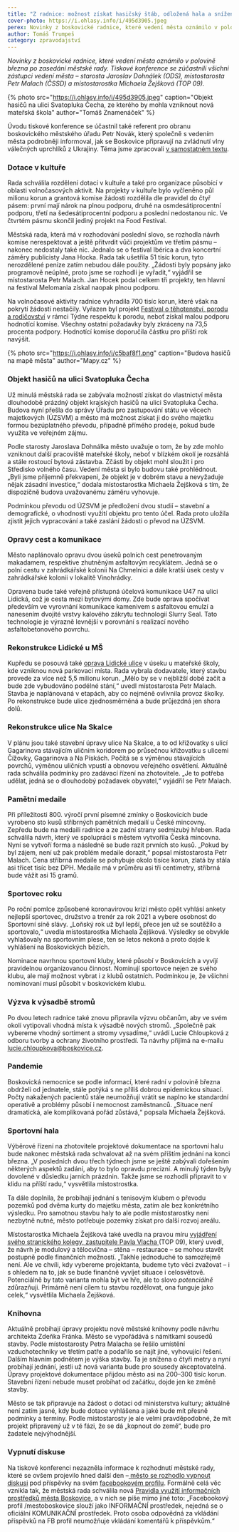 ```yaml
---
title: "Z radnice: možnost získat hasičský štáb, odložená hala a snížená knihovna"
cover-photo: https://i.ohlasy.info/i/495d3905.jpeg
perex: Novinky z boskovické radnice, které vedení města oznámilo v polovině března po zasedání městské rady.
author: Tomáš Trumpeš
category: zpravodajství
---
```


*Novinky z boskovické radnice, které vedení města oznámilo v polovině března po zasedání městské rady. Tiskové konference se zúčastnili všichni zástupci vedení města – starosta Jaroslav Dohnálek (ODS), místostarosta Petr Malach (ČSSD) a místostarostka Michaela Žejšková (TOP 09).*

{% photo src="https://i.ohlasy.info/i/495d3905.jpeg" caption="Objekt hasičů na ulici Svatopluka Čecha, ze kterého by mohla vzniknout nová mateřská škola" author="Tomáš Znamenáček" %}

Úvodu tiskové konference se účastnil také referent pro obranu boskovického městského úřadu Petr Novák, který společně s vedením města podrobněji informoval, jak se Boskovice připravují na zvládnutí vlny válečných uprchlíků z Ukrajiny. Téma jsme zpracovali [v samostatném textu](https://ohlasy.info/clanky/2022/03/ubytovani-uprchliku.html).

### Dotace v kultuře

Rada schválila rozdělení dotací v kultuře a také pro organizace působící v oblasti volnočasových aktivit. Na projekty v kultuře bylo vyčleněno půl milionu korun a grantová komise žádosti rozdělila dle pravidel do čtyř pásem: první mají nárok na plnou podporu, druhé na osmdesátiprocentní podporu, třetí na šedesátiprocentní podporu a poslední nedostanou nic. Ve čtvrtém pásmu skončil jediný projekt na Food Festival.

Městská rada, která má v rozhodování poslední slovo, se rozhodla návrh komise nerespektovat a ještě přitvrdit vůči projektům ve třetím pásmu – nakonec nedostaly také nic. Jednalo se o festival Ibérica a dva koncertní záměry publicisty Jana Hocka. Rada tak ušetřila 51 tisíc korun, tyto nerozdělené peníze zatím nebudou dále použity. „Žádosti byly popsány jako programově neúplné, proto jsme se rozhodli je vyřadit,“ vyjádřil se místostarosta Petr Malach. Jan Hocek podal celkem tři projekty, ten hlavní na festival Melomania získal naopak plnou podporu.

Na volnočasové aktivity radnice vyhradila 700 tisíc korun, které však na pokrytí žádostí nestačily. Vyřazen byl projekt [Festival o těhotenství, porodu a rodičovství](https://ohlasy.info/clanky/2021/09/rozhovor-porody.html) v rámci Týdne respektu k porodu, neboť získal malou podporu hodnotící komise. Všechny ostatní požadavky byly zkráceny na 73,5 procenta podpory. Hodnotící komise doporučila částku pro příští rok navýšit.

{% photo src="https://i.ohlasy.info/i/c5baf8f1.png" caption="Budova hasičů na mapě města" author="Mapy.cz" %}

### Objekt hasičů na ulici Svatopluka Čecha

Už minulá městská rada se zabývala možností získat do vlastnictví města dlouhodobě prázdný objekt krajských hasičů na ulici Svatopluka Čecha. Budova nyní přešla do správy Úřadu pro zastupování státu ve věcech majetkových (ÚZSVM) a město má možnost získat ji do svého majetku formou bezúplatného převodu, případně přímého prodeje, pokud bude využita ve veřejném zájmu. 

Podle starosty Jaroslava Dohnálka město uvažuje o tom, že by zde mohlo vzniknout další pracoviště mateřské školy, neboť v blízkém okolí je rozsáhlá a stále rostoucí bytová zástavba. Zčásti by objekt mohl sloužit i pro Středisko volného času. Vedení města si bylo budovu také prohlédnout. „Byli jsme příjemně překvapeni, že objekt je v dobrém stavu a nevyžaduje nějak zásadní investice,“ dodala místostarostka Michaela Žejšková s tím, že dispozičně budova uvažovanému záměru vyhovuje.

Podmínkou převodu od ÚZSVM je předložení dvou studií – stavební a demografické, o vhodnosti využití objektu pro tento účel. Rada proto uložila zjistit jejich vypracování a také zaslání žádosti o převod na ÚZSVM.

### Opravy cest a komunikace

Město naplánovalo opravu dvou úseků polních cest penetrovaným makadamem, respektive zhutněným asfaltovým recyklátem. Jedná se o polní cestu v zahrádkářské kolonii Na Chmelnici a dále kratší úsek cesty v zahrádkářské kolonii v lokalitě Vinohrádky.

Opravena bude také veřejně přístupná účelová komunikace U47 na ulici Lidická, což je cesta mezi bytovými domy. Zde bude oprava spočívat především ve vyrovnání komunikace kamenivem s asfaltovou emulzí a nanesením dvojité vrstvy kalového zákrytu technologií Slurry Seal. Tato technologie je výrazně levnější v porovnání s realizací nového asfaltobetonového povrchu.

### Rekonstrukce Lidické u MŠ

Kupředu se posouvá také [oprava Lidické ulice](https://ohlasy.info/clanky/2021/02/opravy-lidicka.html) v úseku u mateřské školy, kde vzniknou nová parkovací místa. Rada vybrala dodavatele, který stavbu provede za více než 5,5 milionu korun. „Mělo by se v nejbližší době začít a bude zde vybudováno podélné stání,“ uvedl místostarosta Petr Malach. Stavba je naplánovaná v etapách, aby co nejméně ovlivnila provoz školky. Po rekonstrukce bude ulice zjednosměrněná a bude průjezdná jen shora dolů.

### Rekonstrukce ulice Na Skalce

V plánu jsou také stavební úpravy ulice Na Skalce, a to od křižovatky s ulicí Gagarinova stávajícím uličním koridorem po průsečnou křižovatku s ulicemi Čížovky, Gagarinova a Na Pískách. Počítá se s výměnou stávajících povrchů, výměnou uličních vpustí a obnovou veřejného osvětlení. Aktuálně rada schválila podmínky pro zadávací řízení na zhotovitele. „Je to potřeba udělat, jedná se o dlouhodobý požadavek obyvatel,“ vyjádřil se Petr Malach.

### Pamětní medaile

Při příležitosti 800. výročí první písemné zmínky o Boskovicích bude vyrobeno sto kusů stříbrných pamětních medailí u České mincovny. Zepředu bude na medaili radnice a ze zadní strany sedmizubý hřeben. Rada schválila návrh, který ve spolupráci s městem vytvořila Česká mincovna. Nyní se vytvoří forma a následně se bude razit prvních sto kusů. „Pokud by byl zájem, není už pak problém medaile dorazit,“ popsal místostarosta Petr Malach. Cena stříbrná medaile se pohybuje okolo tisíce korun, zlatá by stála asi třicet tisíc bez DPH. Medaile má v průměru asi tři centimetry, stříbrná bude vážit asi 15 gramů.

### Sportovec roku

Po roční pomlce způsobené koronavirovou krizí město opět vyhlásí ankety nejlepší sportovec, družstvo a trenér za rok 2021 a vybere osobnost do Sportovní síně slávy. „Loňský rok už byl lepší, přece jen už se soutěžilo a sportovalo,“ uvedla místostarostka Michaela Žejšková. Výsledky se obvykle vyhlašovaly na sportovním plese, ten se letos nekoná a proto dojde k vyhlášení na Boskovických bězích. 

Nominace navrhnou sportovní kluby, které působí v Boskovicích a vyvíjí pravidelnou organizovanou činnost. Nominují sportovce nejen ze svého klubu, ale mají možnost vybrat i z klubů ostatních. Podmínkou je, že všichni nominovaní musí působit v boskovickém klubu.

### Výzva k výsadbě stromů

Po dvou letech radnice také znovu připravila výzvu občanům, aby ve svém okolí vytipovali vhodná místa k výsadbě nových stromů. „Společně pak vybereme vhodný sortiment a stromy vysadíme,“ uvádí Lucie Chloupková z odboru tvorby a ochrany životního prostředí. Ta návrhy přijímá na e-mailu <lucie.chloupkova@boskovice.cz>.

### Pandemie

Boskovická nemocnice se podle informací, které radní v polovině března obdrželi od jednatele, stále potýká s ne příliš dobrou epidemickou situací. Počty nakažených pacientů stále neumožňují vrátit se naplno ke standardní operativě a problémy působí i nemocnost zaměstnanců. „Situace není dramatická, ale komplikovaná pořád zůstává,“ popsala Michaela Žejšková.

### Sportovní hala

Výběrové řízení na zhotovitele projektové dokumentace na sportovní halu bude nakonec městská rada schvalovat až na svém příštím jednání na konci března. „V posledních dvou třech týdnech jsme se ještě zabývali dořešením některých aspektů zadání, aby to bylo opravdu precizní. A minulý týden byly dovolené v důsledku jarních prázdnin. Takže jsme se rozhodli připravit to v klidu na příští radu,“ vysvětlila místostrostka.

Ta dále doplnila, že probíhají jednání s tenisovým klubem o převodu pozemků pod dvěma kurty do majetku města, zatím ale bez konkrétního výsledku. Pro samotnou stavbu haly to ale podle místostarostky není nezbytně nutné, město potřebuje pozemky získat pro další rozvoj areálu.

Místostarostka Michaela Žejšková také uvedla na pravou míru [vyjádření svého stranického kolegy, zastupitele Pavla Vlacha ](https://forum.ohlasy.info/t/priprava-stavby-sportovni-haly-v-cervene-zahrade/430/150)(TOP 09), který uvedl, že návrh je modulový a tělocvična – stěna – restaurace – se mohou stavět postupně podle finančních možností. „Takhle jednoduché to samozřejmě není. Ale ve chvíli, kdy vybereme projektanta, budeme tyto věci zvažovat – i s ohledem na to, jak se bude finančně vyvíjet situace i celosvětově. Potenciálně by tato varianta mohla být ve hře, ale to slovo *potenciálně* zdůrazňuji. Primárně není cílem tu stavbu rozdělovat, ona funguje jako celek,“ vysvětlila Michaela Žejšková.

### Knihovna

Aktuálně probíhají úpravy projektu nové městské knihovny podle návrhu architekta Zdeňka Fránka. Město se vypořádává s námitkami sousedů stavby. Podle místostarosty Petra Malacha se řešilo umístění vzduchotechniky ve třetím patře a podařilo se najít jiné, vyhovující řešení. Dalším hlavním podnětem je výška stavby. Ta je snížena o čtyři metry a nyní probíhají jednání, jestli už nová varianta bude pro sousedy akceptovatelná. Úpravy projektové dokumentace přijdou město asi na 200–300 tisíc korun. Stavební řízení nebude muset probíhat od začátku, dojde jen ke změně stavby. 

Město se tak připravuje na žádost o dotaci od ministerstva kultury; aktuálně není zatím jasné, kdy bude dotace vyhlášena a jaké bude mít přesně podmínky a termíny. Podle místostarosty je ale velmi pravděpodobné, že mít projekt připravený už v té fázi, že se dá „kopnout do země“, bude pro žadatele nejvýhodnější.

### Vypnutí diskuse

Na tiskové konferenci nezazněla informace k rozhodnutí městské rady, které se ovšem projevilo hned další den –[ město se rozhodlo vypnout diskusi](https://ohlasy.info/clanky/2022/03/informace-bez-komunikace.html) pod příspěvky na svém [facebookovém profilu](https://www.facebook.com/mestoboskovice/). Formálně celá věc vznikla tak, že městská rada schválila nová [Pravidla využití informačních prostředků města Boskovice](https://data.ohlasy.info/2022/pravidla-diskuze.rtf), a v nich se píše mimo jiné toto: „Facebookový profil /mestoboskovice slouží jako INFORMAČNÍ prostředek, nejedná se o oficiální KOMUNIKAČNÍ prostředek. Proto osoba odpovědná za vkládání příspěvků na FB profil neumožňuje vkládání komentářů k příspěvkům.“